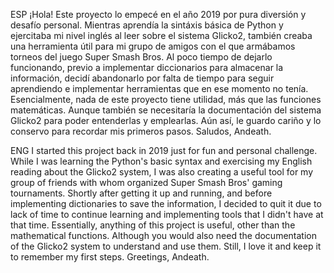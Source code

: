 ESP
¡Hola!
Este proyecto lo empecé en el año 2019 por pura diversión y desafío personal. Mientras aprendía la sintáxis básica de Python y ejercitaba mi nivel inglés al leer sobre el sistema Glicko2, también creaba una herramienta útil para mi grupo de amigos con el que armábamos torneos del juego Super Smash Bros.
Al poco tiempo de dejarlo funcionando, previo a implementar diccionarios para almacenar la información, decidí abandonarlo por falta de tiempo para seguir aprendiendo e implementar herramientas que en ese momento no tenía.
Esencialmente, nada de este proyecto tiene utilidad, más que las funciones matemáticas. Aunque también se necesitaría la documentación del sistema Glicko2 para poder entenderlas y emplearlas. Aún así, le guardo cariño y lo conservo para recordar mis primeros pasos.
Saludos, Andeath.

ENG
I started this project back in 2019 just for fun and personal challenge. While I was learning the Python's basic syntax  and exercising my English reading about the Glicko2 system, I was also creating a useful tool for my group of friends with whom organized Super Smash Bros' gaming tournaments.
Shortly after getting it up and running, and before implementing dictionaries to save the information, I decided to quit it due to lack of time to continue learning and implementing tools that I didn't have at that time.
Essentially, anything of this project is useful, other than the mathematical functions. Although you would also need the documentation of the Glicko2 system to understand and use them. Still, I love it and keep it to remember my first steps.
Greetings, Andeath.